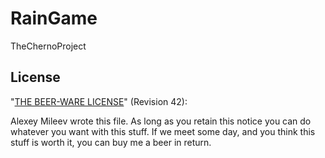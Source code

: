 RainGame
========

TheChernoProject

License
-------
"[THE BEER-WARE LICENSE](http://en.wikipedia.org/wiki/Beerware)" (Revision 42):

Alexey Mileev wrote this file. As long as you retain this notice you can do whatever you want with this stuff. If we meet some day, and you think this stuff is worth it, you can buy me a beer in return.
